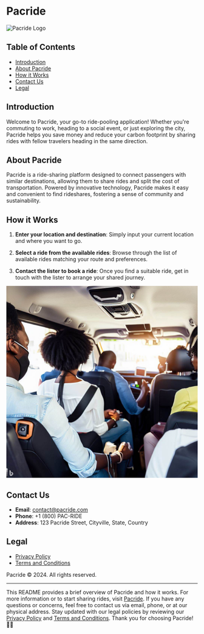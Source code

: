 # Pacride

![Pacride Logo](logo.png)

## Table of Contents

- [Introduction](#introduction)
- [About Pacride](#about-pacride)
- [How it Works](#how-it-works)
- [Contact Us](#contact-us)
- [Legal](#legal)

## Introduction

Welcome to Pacride, your go-to ride-pooling application! Whether you're commuting to work, heading to a social event, or just exploring the city, Pacride helps you save money and reduce your carbon footprint by sharing rides with fellow travelers heading in the same direction.

## About Pacride

Pacride is a ride-sharing platform designed to connect passengers with similar destinations, allowing them to share rides and split the cost of transportation. Powered by innovative technology, Pacride makes it easy and convenient to find rideshares, fostering a sense of community and sustainability.

## How it Works

1. **Enter your location and destination**: Simply input your current location and where you want to go.
   
2. **Select a ride from the available rides**: Browse through the list of available rides matching your route and preferences.
   
3. **Contact the lister to book a ride**: Once you find a suitable ride, get in touch with the lister to arrange your shared journey.

![People Sharing Ride](src/assets/images/people_sharing_ride.jpeg)

## Contact Us

- **Email**: [contact@pacride.com](mailto:contact@pacride.com)
- **Phone**: +1 (800) PAC-RIDE
- **Address**: 123 Pacride Street, Cityville, State, Country

## Legal

- [Privacy Policy](https://pacride.vercel.app/privacy-policy)
- [Terms and Conditions](https://pacride.vercel.app/terms-and-conditions)

Pacride © 2024. All rights reserved.

---

This README provides a brief overview of Pacride and how it works. For more information or to start sharing rides, visit [Pacride](https://pacride.vercel.app). If you have any questions or concerns, feel free to contact us via email, phone, or at our physical address. Stay updated with our legal policies by reviewing our [Privacy Policy](https://pacride.vercel.app/privacy-policy) and [Terms and Conditions](https://pacride.vercel.app/terms-and-conditions). Thank you for choosing Pacride! 🚗👫